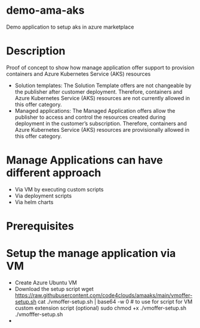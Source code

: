 # demo-ama-aks
Demo application to setup aks in azure marketplace

# Description 
Proof of concept to show how manage application offer support to provision containers and Azure Kubernetes Service (AKS) resources
- Solution templates: 
The Solution Template offers are not changeable by the publisher after customer deployment. Therefore, containers and Azure Kubernetes Service (AKS) resources are not currently allowed in this offer category.
- Managed applications: 
The Managed Application offers allow the publisher to access and control the resources created during deployment in the customer’s subscription. Therefore, containers and Azure Kubernetes Service (AKS) resources are provisionally allowed in this offer category.

# Manage Applications can have different approach 
- Via VM by executing custom scripts 
- Via deployment scripts 
- Via helm charts 

# Prerequisites  

# Setup the manage application via VM 
- Create Azure Ubuntu VM
- Download the setup script
wget https://raw.githubusercontent.com/code4clouds/amaaks/main/vmoffer-setup.sh
cat ./vmoffer-setup.sh | base64 -w 0 # to use for script for VM custom extension script (optional)
sudo chmod +x ./vmoffer-setup.sh
 ./vmofffer-setup.sh
- 
